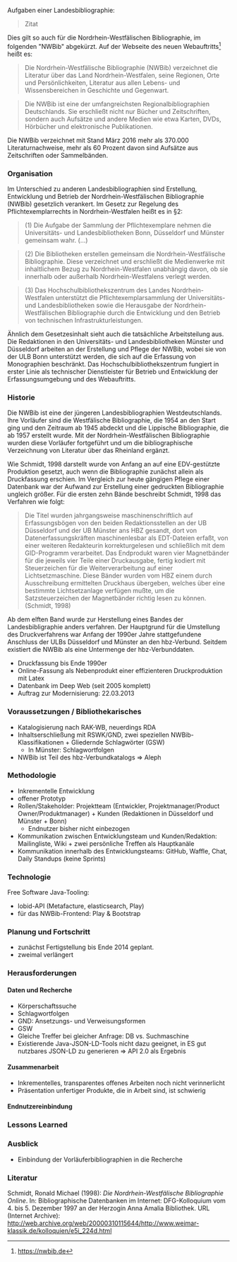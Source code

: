 Aufgaben einer Landesbibliographie:

 > Zitat

Dies gilt so auch für die Nordrhein-Westfälischen Bibliographie, im folgenden "NWBib" abgekürzt. Auf der Webseite des neuen Webauftritts[^1] heißt es:

> Die Nordrhein-Westfälische Bibliographie (NWBib) verzeichnet die Literatur über das Land Nordrhein-Westfalen, seine Regionen, Orte und Persönlichkeiten, Literatur aus allen Lebens- und Wissensbereichen in Geschichte und Gegenwart.

> Die NWBib ist eine der umfangreichsten Regionalbibliographien Deutschlands. Sie erschließt nicht nur Bücher und Zeitschriften, sondern auch Aufsätze und andere Medien wie etwa Karten, DVDs, Hörbücher und elektronische Publikationen. 

Die NWBib verzeichnet mit Stand März 2016 mehr als 370.000 Literaturnachweise, mehr als 60 Prozent davon sind Aufsätze aus Zeitschriften oder Sammelbänden.

### Organisation

Im Unterschied zu anderen Landesbibliographien sind Erstellung, Entwicklung und Betrieb der Nordrhein-Westfälischen Bibliographie (NWBib) gesetzlich verankert. Im Gesetz zur Regelung des Pflichtexemplarrechts in Nordrhein-Westfalen heißt es in §2:

> (1) Die Aufgabe der Sammlung der Pflichtexemplare nehmen die Universitäts- und Landesbibliotheken Bonn, Düsseldorf und Münster gemeinsam wahr. (...)

> (2) Die Bibliotheken erstellen gemeinsam die Nordrhein-Westfälische Bibliographie. Diese verzeichnet und erschließt die Medienwerke mit inhaltlichem Bezug zu Nordrhein-Westfalen unabhängig davon, ob sie innerhalb oder außerhalb Nordrhein-Westfalens verlegt werden.
 
> (3) Das Hochschulbibliothekszentrum des Landes Nordrhein-Westfalen unterstützt die Pflichtexemplarsammlung der Universitäts- und Landesbibliotheken sowie die Herausgabe der Nordrhein-Westfälischen Bibliographie durch die Entwicklung und den Betrieb von technischen Infrastrukturleistungen.

Ähnlich dem Gesetzesinhalt sieht auch die tatsächliche Arbeitsteilung aus. Die Redaktionen in den Universitäts- und Landesbibliotheken Münster und Düsseldorf arbeiten an der Erstellung und Pflege der NWBib, wobei sie von der ULB Bonn unterstützt werden, die sich auf die Erfassung von Monographien beschränkt. Das Hochschulbibliothekszentrum fungiert in erster Linie als technischer Dienstleister für Betrieb und Entwicklung der Erfassungsumgebung und des Webauftritts.

### Historie

Die NWBib ist eine der jüngeren Landesbibliographien Westdeutschlands. Ihre Vorläufer sind die Westfälische Bibliographie, die 1954 an den Start ging und den Zeitraum ab 1945 abdeckt und die Lippische Bibliographie, die ab 1957 erstellt wurde. Mit der Nordrhein-Westfälischen Bibliographie wurden diese Vorläufer fortgeführt und um die bibliographische Verzeichnung von Literatur über das Rheinland ergänzt.

Wie Schmidt, 1998 darstellt wurde von Anfang an auf eine EDV-gestützte Produktion gesetzt, auch wenn die Bibliographie zunächst allein als Druckfassung erschien. Im Vergleich zur heute gängigen Pflege einer Datenbank war der Aufwand zur Erstellung einer gedruckten Bibliographie ungleich größer. Für die ersten zehn Bände beschreibt Schmidt, 1998 das Verfahren wie folgt:

> Die Titel wurden jahrgangsweise maschinenschriftlich auf Erfassungsbögen von den beiden Redaktionsstellen an der UB Düsseldorf und der UB Münster ans HBZ gesandt, dort von Datenerfassungskräften maschinenlesbar als EDT-Dateien erfaßt, von einer weiteren Redakteurin korrekturgelesen und schließlich mit dem GID-Programm verarbeitet. Das Endprodukt waren vier Magnetbänder für die jeweils vier Teile einer Druckausgabe, fertig kodiert mit Steuerzeichen für die Weiterverarbeitung auf einer Lichtsetzmaschine. Diese Bänder wurden vom HBZ einem durch Ausschreibung ermittelten Druckhaus übergeben, welches über eine bestimmte Lichtsetzanlage verfügen mußte, um die Satzsteuerzeichen der Magnetbänder richtig lesen zu können. (Schmidt, 1998)

Ab dem elften Band wurde zur Herstellung eines Bandes der Landesbibligraphie anders verfahren. Der Hauptgrund für die Umstellung des Druckverfahrens war Anfang der 1990er Jahre stattgefundene Anschluss der ULBs Düsseldorf und Münster an den hbz-Verbund. Seitdem existiert die NWBib als eine Untermenge der hbz-Verbunddaten.

- Druckfassung bis Ende 1990er
- Online-Fassung als Nebenprodukt einer effizienteren Druckproduktion mit Latex
- Datenbank im Deep Web (seit 2005 komplett)
- Auftrag zur Modernisierung: 22.03.2013

### Voraussetzungen / Bibliothekarisches

- Katalogisierung nach RAK-WB, neuerdings RDA
- Inhaltserschließung mit RSWK/GND, zwei speziellen NWBib-Klassifikationen + Gliedernde Schlagwörter (GSW)
  - In Münster: Schlagwortfolgen
- NWBib ist Teil des hbz-Verbundkatalogs => Aleph


### Methodologie

- Inkrementelle Entwicklung
- offener Prototyp
- Rollen/Stakeholder: Projektteam (Entwickler, Projektmanager/Product Owner/Produktmanager) + Kunden (Redaktionen in Düsseldorf und Münster + Bonn)
  - Endnutzer bisher nicht einbezogen
- Kommunikation zwischen Entwicklungsteam und Kunden/Redaktion: Mailingliste, Wiki + zwei persönliche Treffen als Hauptkanäle
- Kommunikation innerhalb des Entwicklungsteams: GitHub, Waffle, Chat, Daily Standups (keine Sprints)

### Technologie

Free Software Java-Tooling:
- lobid-API (Metafacture, elasticsearch, Play)
- für das NWBib-Frontend: Play & Bootstrap 

### Planung und Fortschritt

- zunächst Fertigstellung bis Ende 2014 geplant.
- zweimal verlängert

### Herausforderungen
 
#### Daten und Recherche
 
 - Körperschaftssuche
 - Schlagwortfolgen
 - GND: Ansetzungs- und Verweisungsformen
 - GSW
 - Gleiche Treffer bei gleicher Anfrage: DB vs. Suchmaschine
 - Existierende Java-JSON-LD-Tools nicht dazu geeignet, in ES gut nutzbares JSON-LD zu generieren => API 2.0 als Ergebnis

#### Zusammenarbeit

- Inkrementelles, transparentes offenes Arbeiten noch nicht verinnerlicht
- Präsentation unfertiger Produkte, die in Arbeit sind, ist schwierig
 

#### Endnutzereinbindung

### Lessons Learned

### Ausblick

- Einbindung der Vorläuferbibliographien in die Recherche

### Literatur

Schmidt, Ronald Michael (1998): *Die Nordrhein-Westfälische Bibliographie Online*. In: Bibliographische Datenbanken im Internet: DFG-Kolloquium vom 4. bis 5. Dezember 1997 an der Herzogin Anna Amalia Bibliothek. URL (Internet Archive): http://web.archive.org/web/20000310115644/http://www.weimar-klassik.de/kolloquien/e5i_224d.html

[^1]: https://nwbib.de